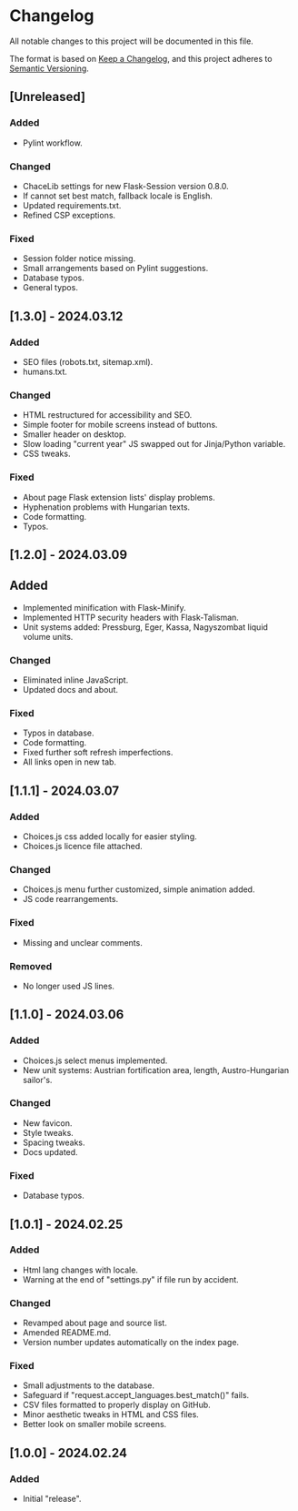 # Changelog

All notable changes to this project will be documented in this file.

The format is based on [Keep a Changelog](https://keepachangelog.com/en/1.1.0/),
and this project adheres to [Semantic Versioning](https://semver.org/spec/v2.0.0.html).

## [Unreleased]

### Added

- Pylint workflow.

### Changed

- ChaceLib settings for new Flask-Session version 0.8.0.
- If cannot set best match, fallback locale is English.
- Updated requirements.txt.
- Refined CSP exceptions.

### Fixed

- Session folder notice missing.
- Small arrangements based on Pylint suggestions.
- Database typos.
- General typos.

## [1.3.0] - 2024.03.12

### Added

- SEO files (robots.txt, sitemap.xml).
- humans.txt.

### Changed

- HTML restructured for accessibility and SEO.
- Simple footer for mobile screens instead of buttons.
- Smaller header on desktop.
- Slow loading "current year" JS swapped out for Jinja/Python variable.
- CSS tweaks.

### Fixed

- About page Flask extension lists' display problems.
- Hyphenation problems with Hungarian texts.
- Code formatting.
- Typos.

## [1.2.0] - 2024.03.09

## Added

- Implemented minification with Flask-Minify.
- Implemented HTTP security headers with Flask-Talisman.
- Unit systems added: Pressburg, Eger, Kassa, Nagyszombat liquid volume units.

### Changed

- Eliminated inline JavaScript.
- Updated docs and about.

### Fixed

- Typos in database.
- Code formatting.
- Fixed further soft refresh imperfections.
- All links open in new tab.

## [1.1.1] - 2024.03.07

### Added

- Choices.js css added locally for easier styling.
- Choices.js licence file attached.

### Changed

- Choices.js menu further customized, simple animation added.
- JS code rearrangements.

### Fixed

- Missing and unclear comments.

### Removed

- No longer used JS lines.

## [1.1.0] - 2024.03.06

### Added

- Choices.js select menus implemented.
- New unit systems: Austrian fortification area, length, Austro-Hungarian sailor's.

### Changed

- New favicon.
- Style tweaks.
- Spacing tweaks.
- Docs updated.

### Fixed

- Database typos.

## [1.0.1] - 2024.02.25

### Added

- Html lang changes with locale.
- Warning at the end of "settings.py" if file run by accident.

### Changed

- Revamped about page and source list.
- Amended README.md.
- Version number updates automatically on the index page.

### Fixed

- Small adjustments to the database.
- Safeguard if "request.accept_languages.best_match()" fails.
- CSV files formatted to properly display on GitHub.
- Minor aesthetic tweaks in HTML and CSS files.
- Better look on smaller mobile screens.

## [1.0.0] - 2024.02.24

### Added

- Initial "release".
